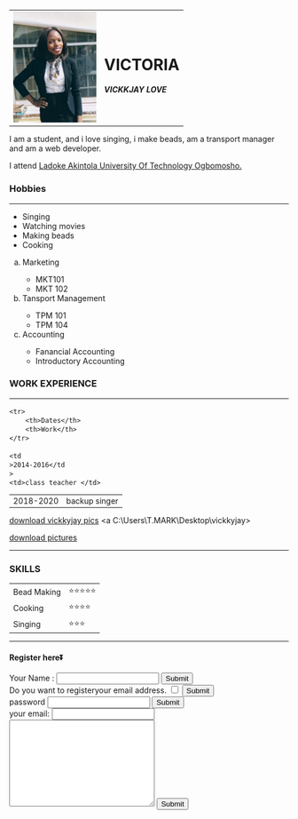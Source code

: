 <html>
<head>
<meta charset="utf-8"> 
<title>victoria' personal site</title>
<link rel="stylesheet" href="./css.css">
</head>
<body>
  <table cellspacing="20" >
      <tr>
       <td> <img src="./images/IMG_20200126_103409_731~2.jpg" height="200" width="150"></img></td> 
       <td><h1>VICTORIA</h1>
        <P><strong><em>VICKKJAY LOVE</em></strong></P></td>      </tr>
  </table>  
   
<p>I am a student, and i love singing, i make beads, am a transport manager and am a web developer.</p> 
<p> I attend <a href="lautech.edu.ng">Ladoke Akintola University Of Technology Ogbomosho.</a></p>

<h3>Hobbies </h3>
<hr size="2" noshade>
<ul>
    <li>Singing</li>
    <li>Watching movies</li>
    <li>Making beads</li>
    <li>Cooking</li>    
</ul>
<ol type="a">
    <li>Marketing</li>
    <ul>
        <li> MKT101</li>
        <li>MKT 102</li>
    </ul>
    <li>Tansport Management</li>
    <ul>
        <li>TPM 101</li>
        <li>TPM 104</li>
    </ul>
    <li>Accounting</li>
    <ul>
        <li>Fanancial Accounting</li>
        <li>Introductory Accounting</li>
    </ul>
</ol>
<h3>WORK EXPERIENCE </h3>
<hr size="2"noshade >
<table b">
    
    <tr>
        <th>Dates</th>
        <th>Work</th>
    </tr>
    
    <td
    >2014-2016</td
    >
    <td>class teacher </td>
</tr>
<tr>
    <td>2018-2020</td>
        <td>backup singer</td>
    </tr>
</table>

<a download href="C:\Users\T.MARK\Desktop\vickkyjay"> download vickkyjay pics</a>
<a C:\Users\T.MARK\Desktop\vickkyjay></a>
<p><a download href="images.html"> download pictures</a></p>
<hr size="2" noshade>
<h3>SKILLS</h3>

<table cellspacing="20">
    <tr>
        <td>Bead Making</td>
        <td>⭐⭐⭐⭐⭐</td>
    </tr>
    <tr>
        <td>Cooking</td>
        <td>⭐⭐⭐⭐</td>
    </tr>
    <tr>
        <td>Singing</td>
        <td>⭐⭐⭐</td>
    </tr>
    
</table>
<hr size="2" noshade>
<h4>Register here⏬</h4>
<form action="mailto:oluwadamilola@gmail.com" method="post" enctype="text/plain">
    <label>Your Name :</label>
    <input type="text">
    <input type="submit">
    <label>
        <br>Do you want to registeryour email address.  <input type="checkbox">
        <input type="submit"></br>
    </label>
    <label>password </label>
    <input type="password"> 
    <input type="submit">
    <br>
    <label>your email:</label>
    <input type="email">
    <br>
    <textarea name="name" rows="10" cols="30"></textarea>
    <input type="submit">
</form>



</body>
</html>